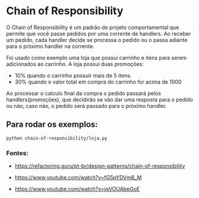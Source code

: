 # Chain of Responsibility
O Chain of Responsibility é um padrão de projeto comportamental que permite que você passe pedidos por uma corrente de handlers. Ao receber um pedido, cada handler decide se processa o pedido ou o passa adiante para o próximo handler na corrente.

Foi usado como exemplo uma loja que possui carrinho e itens para serem adicionados ao carrinho.
A loja possui duas promoções:
- 10% quando o carrinho possuir mais de 5 itens.
- 30% quando o valor total em compra do carrinho for acima de 1000

Ao processar o calculo final da compra o pedido passará pelos handlers(promoções), que decidirão 
se vão dar uma resposta para o pedido ou não, caso não, o pedido será passado para o próximo handler.

## Para rodar os exemplos:
``` 
python chain-of-responsibility/loja.py  
```

### Fontes:
- https://refactoring.guru/pt-br/design-patterns/chain-of-responsibility

- https://www.youtube.com/watch?v=fG5pYDVm8_M

- https://www.youtube.com/watch?v=iqVOUAbeGoE

